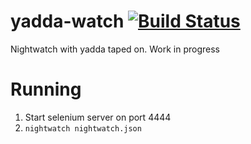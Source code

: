 yadda-watch [![Build Status](https://api.travis-ci.org/gfk-ba/yadda-watch.svg)](http://travis-ci.org/gfk-ba/meteor-notifications)
===========

Nightwatch with yadda taped on. Work in progress

Running
=======
1. Start selenium server on port 4444
2. ```nightwatch nightwatch.json```
